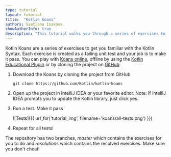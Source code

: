 ```yaml
---
type: tutorial
layout: tutorial
title:  "Kotlin Koans"
authors: Svetlana Isakova
showAuthorInfo: true
description: "This tutorial walks you through a series of exercises to get familiar with Kotlin."
---
```

Kotlin Koans are a series of exercises to get you familiar with the Kotlin Syntax.
Each exercise is created as a failing unit test and your job is to make it pass.
You can play with [Koans online](http://try.kotlinlang.org/koans),
offline by using the [Kotlin Educational Plugin](https://blog.jetbrains.com/kotlin/2016/03/kotlin-educational-plugin/)
 or by cloning the project on [GitHub](https://github.com/Kotlin/kotlin-koans):

1. Download the Koans by cloning the project from GitHub

    ```
    git clone https://github.com/Kotlin/kotlin-koans
    ```

2. Open up the project in IntelliJ IDEA or your favorite editor. Note: If IntelliJ IDEA prompts you to update the Kotlin library, just click yes.

3. Run a test. Make it pass

    ![Tests]({{ url_for('tutorial_img', filename='koans/all-tests.png') }})

4. Repeat for all tests!


The repository has two branches, *master* which contains the exercises for you to do and *resolutions* which contains the resolved exercises. Make sure you don't cheat!



